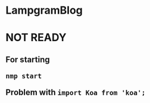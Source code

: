 # LampgramBlog

<h1> NOT READY

<h2> For starting 
  
  ```
  nmp start
  ```
  
  Problem with ```import Koa from 'koa';```
